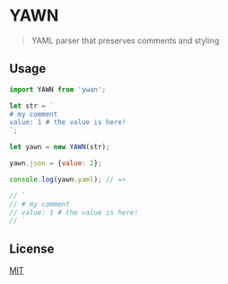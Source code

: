 # YAWN

> YAML parser that preserves comments and styling

## Usage

```js
import YAWN from 'ywan';

let str = `
# my comment
value: 1 # the value is here!
`;

let yawn = new YAWN(str);

yawn.json = {value: 2};

console.log(yawn.yaml); // =>

// `
// # my comment
// value: 1 # the value is here!
// `

```

## License
[MIT](./LICENSE)